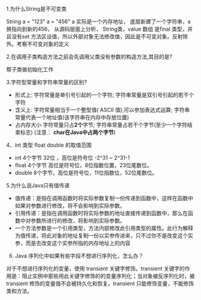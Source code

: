 1.为什么String是不可变类

String a = "123"  a = "456" a 实际是一个内存地址， 底层新建了一个字符串，a换指向到新的456， 从源码层面上分析， String类，value 数组 是final 类型，并且没有set 方法区设值，所以外部对象无法修改值，因此是不可变对象。反射除外。考察不可变对象的定义

2.在调用子类构造方法之前会先调用父类没有参数的构造方法,其目的是?

帮子类做初始化工作

3.字符型常量和字符串常量的区别?

- 形式上: 字符常量是单引号引起的一个字符; 字符串常量是双引号引起的若干个字符
- 含义上: 字符常量相当于一个整型值( ASCII 值),可以参加表达式运算; 字符串常量代表一个地址值(该字符串在内存中存放位置)
- 占内存大小 字符常量只占**2个**字节; 字符串常量占若干个字节(至少一个字符结束标志) (注意： **char在Java中占两个字节**)

4、int 类型 float double 的取值范围

- int 4个字节 32位 ，高位是符号位 -2^31 ~ 2^31-1 
- float 4个字节 高位是符号位，8位指数位置，23位尾数位。
- double 8个字节，高位是符号位，11位指数位，52位尾数位。

5.为什么说Java只有值传递

- 值传递：是指在调用函数时将实际参数复制一份传递到函数中，这样在函数中如果对参数进行修改，将不会影响到实际参数。
- 引用传递：是指在调用函数时将实际参数的地址直接传递到函数中，那么在函数中对参数所进行的修改，将影响到实际参数。
- 一个方法参数是一个引用类型，方法内部修改此引用类型的属性。此行为解释为值传递，将此对象的地址复制一份以实参传进来，只不过你不是改变这个实参，而是去改变这个实参所指的内存地址上的内容

6. Java 序列化中如果有些字段不想进行序列化，怎么办？

对于不想进行序列化的变量，使用 transient 关键字修饰。transient 关键字的作用是：阻止实例中那些用此关键字修饰的的变量序列化；当对象被反序列化时，被 transient 修饰的变量值不会被持久化和恢复。transient 只能修饰变量，不能修饰类和方法。